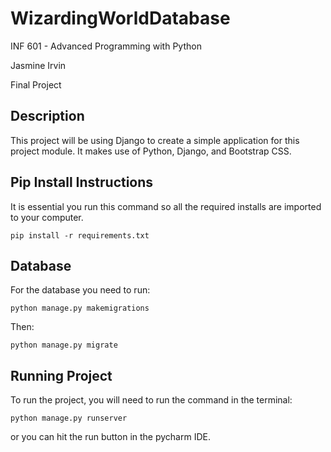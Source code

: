 # WizardingWorldDatabase

INF 601 - Advanced Programming with Python

Jasmine Irvin

Final Project

## Description
This project will be using Django to create a simple application for this project module. 
It makes use of Python, Django, and Bootstrap CSS. 

## Pip Install Instructions
It is essential you run this command so all the required installs are imported to your computer.
```
pip install -r requirements.txt
```

## Database
For the database you need to run: 
```
python manage.py makemigrations
```
Then:
```
python manage.py migrate
```

## Running Project
To run the project, you will need to run the command in the terminal:
```
python manage.py runserver
```
or you can hit the run button in the pycharm IDE.